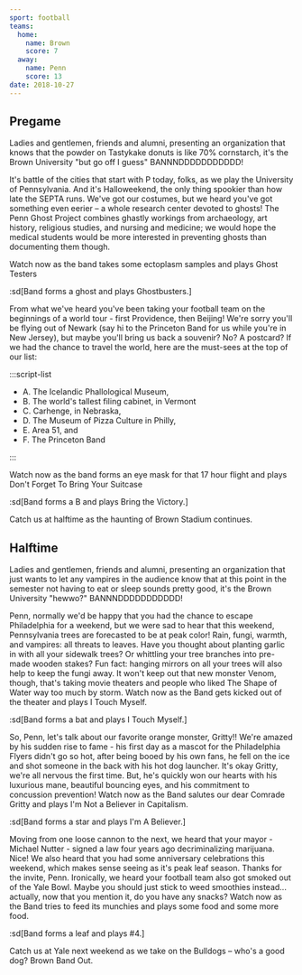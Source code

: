 ```yaml
---
sport: football
teams:
  home:
    name: Brown
    score: 7
  away:
    name: Penn
    score: 13
date: 2018-10-27
---
```


## Pregame

Ladies and gentlemen, friends and alumni, presenting an organization that knows that the powder on Tastykake donuts is like 70% cornstarch, it's the Brown University "but go off I guess" BANNNDDDDDDDDDDD!

It's battle of the cities that start with P today, folks, as we play the University of Pennsylvania. And it's Halloweekend, the only thing spookier than how late the SEPTA runs. We've got our costumes, but we heard you've got something even eerier – a whole research center devoted to ghosts! The Penn Ghost Project combines ghastly workings from archaeology, art history, religious studies, and nursing and medicine; we would hope the medical students would be more interested in preventing ghosts than documenting them though.

Watch now as the band takes some ectoplasm samples and plays Ghost Testers

:sd[Band forms a ghost and plays Ghostbusters.]

From what we've heard you've been taking your football team on the beginnings of a world tour - first Providence, then Beijing! We're sorry you'll be flying out of Newark (say hi to the Princeton Band for us while you're in New Jersey), but maybe you'll bring us back a souvenir? No? A postcard? If we had the chance to travel the world, here are the must-sees at the top of our list:

:::script-list

- A. The Icelandic Phallological Museum,
- B. The world's tallest filing cabinet, in Vermont
- C. Carhenge, in Nebraska,
- D. The Museum of Pizza Culture in Philly,
- E. Area 51, and
- F. The Princeton Band

:::

Watch now as the band forms an eye mask for that 17 hour flight and plays Don't Forget To Bring Your Suitcase

:sd[Band forms a B and plays Bring the Victory.]

Catch us at halftime as the haunting of Brown Stadium continues.

## Halftime

Ladies and gentlemen, friends and alumni, presenting an organization that just wants to let any vampires in the audience know that at this point in the semester not having to eat or sleep sounds pretty good, it's the Brown University "hewwo?" BANNNDDDDDDDDDDD!

Penn, normally we'd be happy that you had the chance to escape Philadelphia for a weekend, but we were sad to hear that this weekend, Pennsylvania trees are forecasted to be at peak color! Rain, fungi, warmth, and vampires: all threats to leaves. Have you thought about planting garlic in with all your sidewalk trees? Or whittling your tree branches into pre-made wooden stakes? Fun fact: hanging mirrors on all your trees will also help to keep the fungi away. It won't keep out that new monster Venom, though, that's taking movie theaters and people who liked The Shape of Water way too much by storm. Watch now as the Band gets kicked out of the theater and plays I Touch Myself.

:sd[Band forms a bat and plays I Touch Myself.]

So, Penn, let's talk about our favorite orange monster, Gritty!! We're amazed by his sudden rise to fame - his first day as a mascot for the Philadelphia Flyers didn't go so hot, after being booed by his own fans, he fell on the ice and shot someone in the back with his hot dog launcher. It's okay Gritty, we're all nervous the first time. But, he's quickly won our hearts with his luxurious mane, beautiful bouncing eyes, and his commitment to concussion prevention! Watch now as the Band salutes our dear Comrade Gritty and plays I'm Not a Believer in Capitalism.

:sd[Band forms a star and plays I'm A Believer.]

Moving from one loose cannon to the next, we heard that your mayor - Michael Nutter - signed a law four years ago decriminalizing marijuana. Nice! We also heard that you had some anniversary celebrations this weekend, which makes sense seeing as it's peak leaf season. Thanks for the invite, Penn. Ironically, we heard your football team also got smoked out of the Yale Bowl. Maybe you should just stick to weed smoothies instead... actually, now that you mention it, do you have any snacks? Watch now as the Band tries to feed its munchies and plays some food and some more food.

:sd[Band forms a leaf and plays #4.]

Catch us at Yale next weekend as we take on the Bulldogs – who's a good dog? Brown Band Out.

